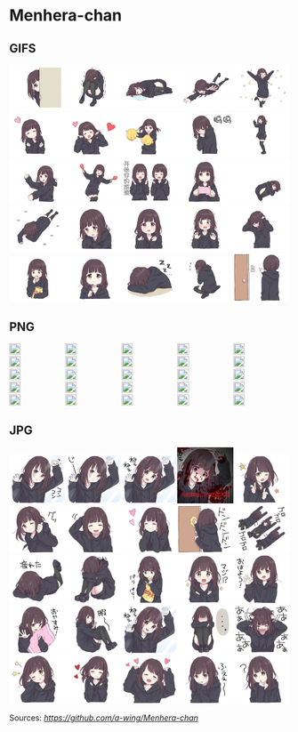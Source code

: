 # Menhera-chan

## GIFS
<img src="https://github.com/Neotoxic-off/Menhera-chan/raw/master/gif/1.gif" width="20%" height="20%" /><img src="https://github.com/Neotoxic-off/Menhera-chan/raw/master/gif/2.gif" width="20%" height="20%" /><img src="https://github.com/Neotoxic-off/Menhera-chan/raw/master/gif/3.gif" width="20%" height="20%" /><img src="https://github.com/Neotoxic-off/Menhera-chan/raw/master/gif/4.gif" width="20%" height="20%" /><img src="https://github.com/Neotoxic-off/Menhera-chan/raw/master/gif/5.gif" width="20%" height="20%" /><img src="https://github.com/Neotoxic-off/Menhera-chan/raw/master/gif/6.gif" width="20%" height="20%" /><img src="https://github.com/Neotoxic-off/Menhera-chan/raw/master/gif/7.gif" width="20%" height="20%" /><img src="https://github.com/Neotoxic-off/Menhera-chan/raw/master/gif/8.gif" width="20%" height="20%" /><img src="https://github.com/Neotoxic-off/Menhera-chan/raw/master/gif/9.gif" width="20%" height="20%" /><img src="https://github.com/Neotoxic-off/Menhera-chan/raw/master/gif/10.gif" width="20%" height="20%" /><img src="https://github.com/Neotoxic-off/Menhera-chan/raw/master/gif/11.gif" width="20%" height="20%" /><img src="https://github.com/Neotoxic-off/Menhera-chan/raw/master/gif/12.gif" width="20%" height="20%" /><img src="https://github.com/Neotoxic-off/Menhera-chan/raw/master/gif/13.gif" width="20%" height="20%" /><img src="https://github.com/Neotoxic-off/Menhera-chan/raw/master/gif/14.gif" width="20%" height="20%" /><img src="https://github.com/Neotoxic-off/Menhera-chan/raw/master/gif/15.gif" width="20%" height="20%" /><img src="https://github.com/Neotoxic-off/Menhera-chan/raw/master/gif/16.gif" width="20%" height="20%" /><img src="https://github.com/Neotoxic-off/Menhera-chan/raw/master/gif/17.gif" width="20%" height="20%" /><img src="https://github.com/Neotoxic-off/Menhera-chan/raw/master/gif/18.gif" width="20%" height="20%" /><img src="https://github.com/Neotoxic-off/Menhera-chan/raw/master/gif/19.gif" width="20%" height="20%" /><img src="https://github.com/Neotoxic-off/Menhera-chan/raw/master/gif/20.gif" width="20%" height="20%" /><img src="https://github.com/Neotoxic-off/Menhera-chan/raw/master/gif/21.gif" width="20%" height="20%" /><img src="https://github.com/Neotoxic-off/Menhera-chan/raw/master/gif/22.gif" width="20%" height="20%" /><img src="https://github.com/Neotoxic-off/Menhera-chan/raw/master/gif/23.gif" width="20%" height="20%" /><img src="https://github.com/Neotoxic-off/Menhera-chan/raw/master/gif/24.gif" width="20%" height="20%" /><img src="https://github.com/Neotoxic-off/Menhera-chan/raw/master/gif/25.gif" width="20%" height="20%" />

## PNG
<img src="https://github.com/Neotoxic-off/Menhera-chan/raw/master/png/1.png" width="20%" height="20%" /><img src="https://github.com/Neotoxic-off/Menhera-chan/raw/master/png/2.png" width="20%" height="20%" /><img src="https://github.com/Neotoxic-off/Menhera-chan/raw/master/png/3.png" width="20%" height="20%" /><img src="https://github.com/Neotoxic-off/Menhera-chan/raw/master/png/4.png" width="20%" height="20%" /><img src="https://github.com/Neotoxic-off/Menhera-chan/raw/master/png/5.png" width="20%" height="20%" /><img src="https://github.com/Neotoxic-off/Menhera-chan/raw/master/png/6.png" width="20%" height="20%" /><img src="https://github.com/Neotoxic-off/Menhera-chan/raw/master/png/7.png" width="20%" height="20%" /><img src="https://github.com/Neotoxic-off/Menhera-chan/raw/master/png/8.png" width="20%" height="20%" /><img src="https://github.com/Neotoxic-off/Menhera-chan/raw/master/png/9.png" width="20%" height="20%" /><img src="https://github.com/Neotoxic-off/Menhera-chan/raw/master/png/10.png" width="20%" height="20%" /><img src="https://github.com/Neotoxic-off/Menhera-chan/raw/master/png/11.png" width="20%" height="20%" /><img src="https://github.com/Neotoxic-off/Menhera-chan/raw/master/png/12.png" width="20%" height="20%" /><img src="https://github.com/Neotoxic-off/Menhera-chan/raw/master/png/13.png" width="20%" height="20%" /><img src="https://github.com/Neotoxic-off/Menhera-chan/raw/master/png/14.png" width="20%" height="20%" /><img src="https://github.com/Neotoxic-off/Menhera-chan/raw/master/png/15.png" width="20%" height="20%" /><img src="https://github.com/Neotoxic-off/Menhera-chan/raw/master/png/16.png" width="20%" height="20%" /><img src="https://github.com/Neotoxic-off/Menhera-chan/raw/master/png/17.png" width="20%" height="20%" /><img src="https://github.com/Neotoxic-off/Menhera-chan/raw/master/png/18.png" width="20%" height="20%" /><img src="https://github.com/Neotoxic-off/Menhera-chan/raw/master/png/19.png" width="20%" height="20%" /><img src="https://github.com/Neotoxic-off/Menhera-chan/raw/master/png/20.png" width="20%" height="20%" /><img src="https://github.com/Neotoxic-off/Menhera-chan/raw/master/png/21.png" width="20%" height="20%" /><img src="https://github.com/Neotoxic-off/Menhera-chan/raw/master/png/22.png" width="20%" height="20%" /><img src="https://github.com/Neotoxic-off/Menhera-chan/raw/master/png/23.png" width="20%" height="20%" /><img src="https://github.com/Neotoxic-off/Menhera-chan/raw/master/png/24.png" width="20%" height="20%" /><img src="https://github.com/Neotoxic-off/Menhera-chan/raw/master/png/25.png" width="20%" height="20%" />

## JPG
<img src="https://github.com/Neotoxic-off/Menhera-chan/raw/master/jpg/1.jpg" width="20%" height="20%" /><img src="https://github.com/Neotoxic-off/Menhera-chan/raw/master/jpg/2.jpg" width="20%" height="20%" /><img src="https://github.com/Neotoxic-off/Menhera-chan/raw/master/jpg/3.jpg" width="20%" height="20%" /><img src="https://github.com/Neotoxic-off/Menhera-chan/raw/master/jpg/4.jpg" width="20%" height="20%" /><img src="https://github.com/Neotoxic-off/Menhera-chan/raw/master/jpg/5.jpg" width="20%" height="20%" /><img src="https://github.com/Neotoxic-off/Menhera-chan/raw/master/jpg/6.jpg" width="20%" height="20%" /><img src="https://github.com/Neotoxic-off/Menhera-chan/raw/master/jpg/7.jpg" width="20%" height="20%" /><img src="https://github.com/Neotoxic-off/Menhera-chan/raw/master/jpg/8.jpg" width="20%" height="20%" /><img src="https://github.com/Neotoxic-off/Menhera-chan/raw/master/jpg/9.jpg" width="20%" height="20%" /><img src="https://github.com/Neotoxic-off/Menhera-chan/raw/master/jpg/10.jpg" width="20%" height="20%" /><img src="https://github.com/Neotoxic-off/Menhera-chan/raw/master/jpg/11.jpg" width="20%" height="20%" /><img src="https://github.com/Neotoxic-off/Menhera-chan/raw/master/jpg/12.jpg" width="20%" height="20%" /><img src="https://github.com/Neotoxic-off/Menhera-chan/raw/master/jpg/13.jpg" width="20%" height="20%" /><img src="https://github.com/Neotoxic-off/Menhera-chan/raw/master/jpg/14.jpg" width="20%" height="20%" /><img src="https://github.com/Neotoxic-off/Menhera-chan/raw/master/jpg/15.jpg" width="20%" height="20%" /><img src="https://github.com/Neotoxic-off/Menhera-chan/raw/master/jpg/16.jpg" width="20%" height="20%" /><img src="https://github.com/Neotoxic-off/Menhera-chan/raw/master/jpg/17.jpg" width="20%" height="20%" /><img src="https://github.com/Neotoxic-off/Menhera-chan/raw/master/jpg/18.jpg" width="20%" height="20%" /><img src="https://github.com/Neotoxic-off/Menhera-chan/raw/master/jpg/19.jpg" width="20%" height="20%" /><img src="https://github.com/Neotoxic-off/Menhera-chan/raw/master/jpg/20.jpg" width="20%" height="20%" /><img src="https://github.com/Neotoxic-off/Menhera-chan/raw/master/jpg/21.jpg" width="20%" height="20%" /><img src="https://github.com/Neotoxic-off/Menhera-chan/raw/master/jpg/22.jpg" width="20%" height="20%" /><img src="https://github.com/Neotoxic-off/Menhera-chan/raw/master/jpg/23.jpg" width="20%" height="20%" /><img src="https://github.com/Neotoxic-off/Menhera-chan/raw/master/jpg/24.jpg" width="20%" height="20%" /><img src="https://github.com/Neotoxic-off/Menhera-chan/raw/master/jpg/25.jpg" width="20%" height="20%" />



Sources: *https://github.com/a-wing/Menhera-chan*
